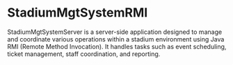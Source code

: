 # StadiumMgtSystemRMI
StadiumMgtSystemServer is a server-side application designed to manage and coordinate various operations within a stadium environment using Java RMI (Remote Method Invocation). It handles tasks such as event scheduling, ticket management, staff coordination, and reporting.
